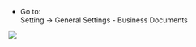 - Go to:  
  Setting -\> General Settings - Business Documents

![](static/description/settings.png)
